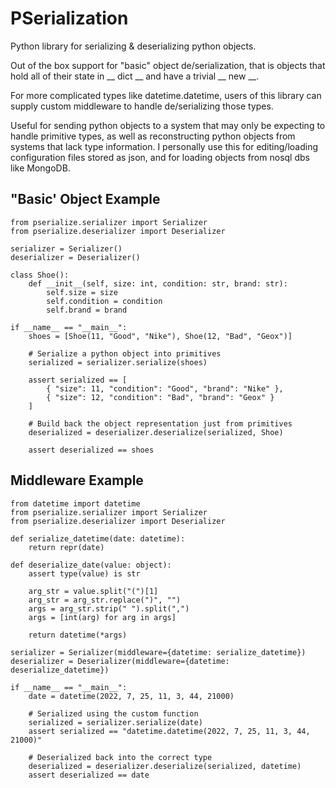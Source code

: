 # PSerialization
Python library for serializing & deserializing python objects.

Out of the box support for "basic" object de/serialization, that is objects that hold all of their state in __ dict __ and have a trivial __ new __.

For more complicated types like datetime.datetime, users of this library can supply custom middleware to handle de/serializing those types.

Useful for sending python objects to a system that may only be expecting to handle primitive types, as well as reconstructing python objects from systems that lack type information. I personally use this for editing/loading configuration files stored as json, and for loading objects from nosql dbs like MongoDB.


## "Basic' Object Example

    from pserialize.serializer import Serializer
	from pserialize.deserializer import Deserializer

	serializer = Serializer()
	deserializer = Deserializer()
    
    class Shoe():
	    def __init__(self, size: int, condition: str, brand: str):
		    self.size = size
		    self.condition = condition
		    self.brand = brand
    
	if __name__ == "__main__":
		shoes = [Shoe(11, "Good", "Nike"), Shoe(12, "Bad", "Geox")]
		
		# Serialize a python object into primitives
		serialized = serializer.serialize(shoes)
		
		assert serialized == [
			{ "size": 11, "condition": "Good", "brand": "Nike" },
			{ "size": 12, "condition": "Bad", "brand": "Geox" }
		]
		
		# Build back the object representation just from primitives
		deserialized = deserializer.deserialize(serialized, Shoe)
		
		assert deserialized == shoes

## Middleware Example
	from datetime import datetime
	from pserialize.serializer import Serializer
	from pserialize.deserializer import Deserializer

	def serialize_datetime(date: datetime):
		return repr(date)

	def deserialize_date(value: object):
		assert type(value) is str

		arg_str = value.split("(")[1]
		arg_str = arg_str.replace(")", "")
		args = arg_str.strip(" ").split(",")
		args = [int(arg) for arg in args]

		return datetime(*args)

	serializer = Serializer(middleware={datetime: serialize_datetime})
	deserializer = Deserializer(middleware={datetime: deserialize_datetime})

	if __name__ == "__main__":
		date = datetime(2022, 7, 25, 11, 3, 44, 21000)

		# Serialized using the custom function
		serialized = serializer.serialize(date)
		assert serialized == "datetime.datetime(2022, 7, 25, 11, 3, 44, 21000)"

		# Deserialized back into the correct type
		deserialized = deserializer.deserialize(serialized, datetime)
		assert deserialized == date

